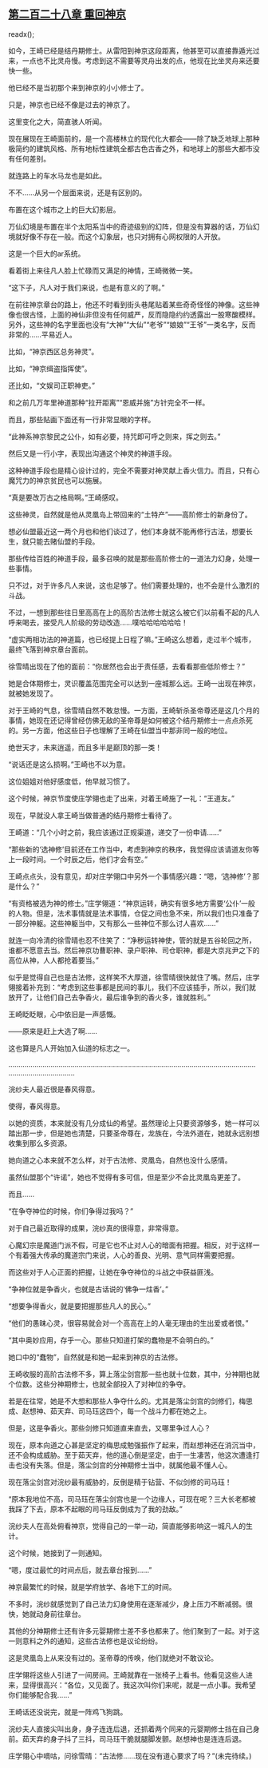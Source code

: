 ## [第二百二十八章 重回神京](https://www.xxbiquge.com/11_11207/9106492.html)
readx();

  如今，王崎已经是结丹期修士。从雷阳到神京这段距离，他甚至可以直接靠遁光过来，一点也不比灵舟慢。考虑到这不需要等灵舟出发的点，他现在比坐灵舟来还要快一些。

  他已经不是当初那个来到神京的小小修士了。

  只是，神京也已经不像是过去的神京了。

  这里变化之大，简直骇人听闻。

  现在展现在王崎面前的，是一个高楼林立的现代化大都会——除了缺乏地球上那种极简约的建筑风格、所有地标性建筑全都古色古香之外，和地球上的那些大都市没有任何差别。

  就连路上的车水马龙也是如此。

  不不……从另一个层面来说，还是有区别的。

  布置在这个城市之上的巨大幻影层。

  万仙幻境是布置在半个太阳系当中的奇迹级别的幻阵，但是没有算器的话，万仙幻境就好像不存在一般。而这个幻象层，也只对拥有心网权限的人开放。

  这是一个巨大的ar系统。

  看着街上来往凡人脸上忙碌而又满足的神情，王崎微微一笑。

  “这下子，凡人对于我们来说，也是有意义的了啊。”

  在前往神京章台的路上，他还不时看到街头巷尾贴着某些奇奇怪怪的神像。这些神像也很古怪，上面的神仙非但没有任何威严，反而隐隐约约透露出一股寒酸模样。另外，这些神的名字里面也没有“大神”“大仙”“老爷”“娘娘”“王爷”一类名字，反而非常的……平易近人。

  比如，“神京西区总务神灵”。

  比如，“神京缉盗指挥使”。

  还比如，“文娱司正职神吏。”

  和之前几万年里神道那种“拉开距离”“恩威并施”方针完全不一样。

  而且，那些贴画下面还有一行非常显眼的字样。

  “此神系神京黎民之公仆，如有必要，持咒即可呼之则来，挥之则去。”

  然后又是一行小字，表现出沟通这个神灵的神道手段。

  这种神道手段也是精心设计过的，完全不需要对神灵献上香火信力。而且，只有心魔咒力的神京贫民也可以施展。

  “真是要改万古之格局啊。”王崎感叹。

  这些神灵，自然就是他从灵凰岛上带回来的“土特产”——高阶修士的新身份了。

  想必仙盟最近这一两个月也和他们谈过了，他们本身就不能再修行古法，想要长生，就只能去赌仙盟的手段。

  那些传给百姓的神道手段，最多召唤的就是那些高阶修士的一道法力幻身，处理一些事情。

  只不过，对于许多凡人来说，这也足够了。他们需要处理的，也不会是什么激烈的斗战。

  不过，一想到那些往日里高高在上的高阶古法修士就这么被它们以前看不起的凡人呼来喝去，接受凡人阶级的劳动改造……噗哈哈哈哈哈哈！

  “虚实两相功法的神道篇，也已经提上日程了嘛。”王崎这么想着，走过半个城市，最终飞落到神京章台面前。

  徐雪晴出现在了他的面前：“你居然也会出于责任感，去看看那些低阶修士？”

  她是合体期修士，灵识覆盖范围完全可以达到一座城那么远。王崎一出现在神京，就被她发现了。

  对于王崎的气息，徐雪晴自然不敢怠慢。一方面，王崎斩杀圣帝尊还是这几个月的事情，她现在还记得曾经仿佛无敌的圣帝尊是如何被这个结丹期修士一点点杀死的。另一方面，他这些日子也理解了王崎在仙盟当中那非同一般的地位。

  绝世天才，未来逍遥，而且多半是巅顶的那一类！

  “说话还是这么损啊。”王崎也不以为意。

  这位姐姐对他好感度低，他早就习惯了。

  这个时候，神京节度使庄学翎也走了出来，对着王崎施了一礼：“王道友。”

  现在，早就没人拿王崎当做普通的结丹期修士看待了。

  王崎道：“几个小时之前，我应该通过正规渠道，递交了一份申请……”

  “那些新的‘选神修’目前还在工作当中，考虑到神京的秩序，我觉得应该请道友你等上一段时间。一个时辰之后，他们才会有空。”

  王崎点点头，没有意见，却对庄学翎口中另外一个事情感兴趣：“嗯，‘选神修’？那是什么？”

  “有资格被选为神的修士。”庄学翎道：“神京运转，确实有很多地方需要‘公仆’一般的人物。但是，法术事情就是法术事情，仓促之间也急不来，所以我们也只准备了一部分神躯。这些神躯当中，又有那么一些神位不那么讨人喜欢……”

  就连一向冷清的徐雪晴也忍不住笑了：“净秽运转神使，管的就是五谷轮回之所，谁都不愿意去当。然后神京功曹职神、录户职神、司仓职神，都是大京兆尹之下的高位从神，人人都抢着要当。”

  似乎是觉得自己也是古法修，这样笑不大厚道，徐雪晴很快就住了嘴。然后，庄学翎接着补充到：“考虑到这些事都是民间的事儿，我们不应该插手，所以，我们就放开了，让他们自己去争香火，最后谁争到的香火多，谁就胜利。”

  王崎眨眨眼，心中依旧是一声感慨。

  ——原来是赶上大选了啊……

  这也算是凡人开始加入仙道的标志之一。

  …………………………………………………………………………………………………………………………………………

  浣纱夫人最近很是春风得意。

  使得，春风得意。

  以她的资质，本来就没有几分成仙的希望。虽然理论上只要资源够多，她一样可以踏出那一步，但是她也清楚，只要圣帝尊在，龙族在，今法外道在，她就永远别想收集到那么多资源。

  她向道之心本来就不怎么样，对于古法修、灵凰岛，自然也没什么感情。

  虽然仙盟那个“许诺”，她也不觉得有多可信，但是至少不会比灵凰岛更差了。

  而且……

  “在争夺神位的时候，你们争得过我吗？”

  对于自己最近取得的成果，浣纱真的很得意，非常得意。

  心魔幻宗是魔道门派不假，可是它也不止对人心的暗面有把握。相反，对于这样一个有着强大传承的魔道宗门来说，人心的善良、光明、意气同样需要把握。

  而这些对于人心正面的把握，让她在争夺神位的斗战之中获益匪浅。

  “争神位就是争香火，也就是古话说的‘佛争一炷香’。”

  “想要争得香火，就是要把握那些凡人的民心。”

  “他们的愚昧心灵，很容易就会对一个高高在上的人毫无理由的生出爱或者恨。”

  “其中奥妙应用，存乎一心。那些只知道打架的蠢物是不会明白的。”

  她口中的“蠢物”，自然就是和她一起来到神京的古法修。

  王崎收服的高阶古法修不多，算上落尘剑宫那一些也就十位数，其中，分神期也就个位数。这些分神期修士，也就全部投入了对神位的争夺。

  若是在往常，她是不大想和那些人争夺什么的。尤其是落尘剑宫的剑修们，梅思成、赵想神、茹天弃、司马珏这四个，每一个战斗力都在她之上。

  但是，这是争香火。那些剑修只知道直来直去，又哪里争过人心？

  现在，原本向道之心甚是坚定的梅思成勉强振作了起来，而赵想神还在消沉当中，还不会构成威胁。至于茹天弃，他的道心倒是坚定，由于一生凄苦，他这次遭逢打击也没有失落。但是，落尘剑宫的分神期修士当中，就属他最不懂人心。

  现在落尘剑宫对浣纱最有威胁的，反倒是精于钻营、不似剑修的司马珏！

  “原本我地位不高，司马珏在落尘剑宫也是一个边缘人，可现在呢？三大长老都被我踩了下去，原本不起眼的司马珏反倒成为了我的劲敌。”

  浣纱夫人在高处俯看神京，觉得自己的一举一动，简直能够影响这一城凡人的生计。

  这个时候，她接到了一则通知。

  “嗯，度过最忙的时间点后，就去章台报到……”

  神京最繁忙的时候，就是学府放学、各地下工的时间。

  不多时，浣纱就感觉到了自己法力幻身使用在逐渐减少，身上压力不断减弱。很快，她就动身前往章台。

  其他的分神期修士还有许多元婴期修士差不多也都来了。他们聚到了一起。对于这一则意料之外的通知，这些古法修也是议论纷纷。

  这是灵凰岛上从来没有过的。圣帝尊的传唤，他们就绝对不敢议论。

  庄学翎将这些人引进了一间房间。王崎就靠在一张椅子上看书。他看见这些人进来，显得很高兴：“各位，又见面了。我这次叫你们来呢，就是一点小事。我希望你们能够配合我……”

  王崎话还没说完，就是一阵鸡飞狗跳。

  浣纱夫人直接尖叫出身，身子连连后退，还抓着两个同来的元婴期修士挡在自己身前。茹天弃的身子抖了三抖，司马珏干脆就腿脚发颤。赵想神也是连连后退。

  庄学翎心中嘀咕，问徐雪晴：“古法修……现在没有道心要求了吗？”(未完待续。)
